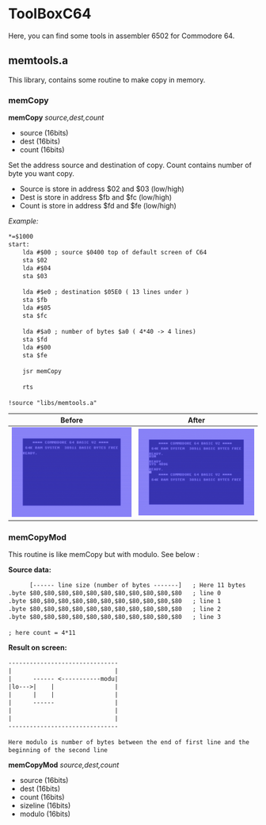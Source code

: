 # ToolBoxC64

Here, you can find some tools in assembler 6502 for Commodore 64.

## memtools.a 

This library, contains some routine to make copy in memory. 

### memCopy

**memCopy** *source,dest,count*

- source (16bits) 
- dest   (16bits)
- count  (16bits)

Set the address source and destination of copy. Count contains number of byte you want copy. 

- Source is store in address $02 and $03 (low/high)
- Dest is store in address $fb and $fc (low/high)
- Count is store in address $fd and $fe (low/high)

*Example:*
```
*=$1000
start:
	lda #$00 ; source $0400 top of default screen of C64
	sta $02
	lda #$04
	sta $03

	lda #$e0 ; destination $05E0 ( 13 lines under ) 
	sta $fb
	lda #$05
	sta $fc 

	lda #$a0 ; number of bytes $a0 ( 4*40 -> 4 lines)
	sta $fd
	lda #$00
	sta $fe

	jsr memCopy

	rts

!source "libs/memtools.a"
```
  Before | After
------------ | -------------
![Alt Text](https://github.com/beddy70/ToolBoxC64/blob/main/memtool1.png) | ![Alt Text](https://github.com/beddy70/ToolBoxC64/blob/main/memtool2.png)

  
  
### memCopyMod

This routine is like memCopy but with modulo. See below :  

**Source data:**
```
      [------ line size (number of bytes -------]   ; Here 11 bytes
.byte $80,$80,$80,$80,$80,$80,$80,$80,$80,$80,$80   ; line 0
.byte $80,$80,$80,$80,$80,$80,$80,$80,$80,$80,$80   ; line 1
.byte $80,$80,$80,$80,$80,$80,$80,$80,$80,$80,$80   ; line 2
.byte $80,$80,$80,$80,$80,$80,$80,$80,$80,$80,$80   ; line 3

; here count = 4*11
```
**Result on screen:**
```
-------------------------------
|                             |
|      ------ <-----------modu| 
|lo--->|    |                 |
|      |    |                 |
|      ------                 |
|                             |
|                             |
-------------------------------

Here modulo is number of bytes between the end of first line and the beginning of the second line 
```
**memCopyMod** *source,dest,count*

- source   (16bits) 
- dest     (16bits)
- count    (16bits)
- sizeline (16bits)
- modulo   (16bits)















